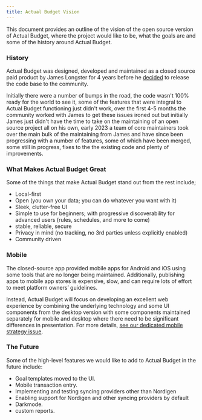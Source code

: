 ```yaml
---
title: Actual Budget Vision
---
```


This document provides an outline of the vision of the open source version of Actual Budget, where the project would like to be, what the goals are and some of the history around Actual Budget. 

### History 

Actual Budget was designed, developed and maintained as a closed source paid product by James Longster for 4 years before he [decided](https://actualbudget.com/open-source) to release the code base to the community.

Initially there were a number of bumps in the road, the code wasn't 100% ready for the world to see it, some of the features that were integral to Actual Budget functioning just didn't work, over the first 4-5 months the community worked with James to get these issues ironed out but initially James just didn't have the time to take on the maintaining of an open source project all on his own, early 2023 a team of core maintainers took over the main bulk of the maintaining from James and have since been progressing with a number of features, some of which have been merged, some still in progress, fixes to the the existing code and plenty of improvements. 

### What Makes Actual Budget Great

Some of the things that make Actual Budget stand out from the rest include;

* Local-first
* Open (you own your data; you can do whatever you want with it)
* Sleek, clutter-free UI
* Simple to use for beginners; with progressive discoverability for advanced users (rules, schedules, and more to come)
* stable, reliable, secure
* Privacy in mind (no tracking, no 3rd parties unless explicitly enabled)
* Community driven

### Mobile

The closed-source app provided mobile apps for Android and iOS using some tools that are no longer being maintained. Additionally, publishing apps to mobile app stores is expensive, slow, and can require lots of effort to meet platform owners’ guidelines.

Instead, Actual Budget will focus on developing an excellent web experience by combining the underlying technology and some UI components from the desktop version with some components maintained separately for mobile and desktop where there need to be significant differences in presentation. For more details, [see our dedicated mobile strategy issue](https://github.com/actualbudget/actual/issues/804).

### The Future

Some of the high-level features we would like to add to Actual Budget in the future include:

* Goal templates moved to the UI.
* Mobile transaction entry.
* Implementing and testing syncing providers other than Nordigen
* Enabling support for Nordigen and other syncing providers by default
* Darkmode.
* custom reports.